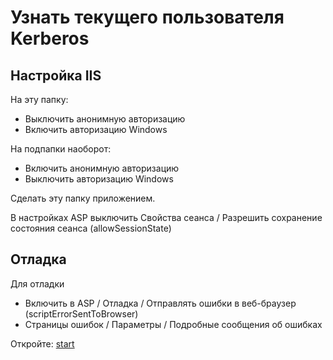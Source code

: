 # Узнать текущего пользователя Kerberos

 ## Настройка IIS

На эту папку:
- Выключить анонимную авторизацию
- Включить авторизацию Windows

На подпапки наоборот:
- Включить анонимную авторизацию
- Выключить авторизацию Windows

Сделать эту папку приложением.

В настройках ASP выключить Свойства сеанса / Разрешить сохранение состояния сеанса (allowSessionState)

## Отладка

Для отладки
+ Включить в ASP / Отладка / Отправлять ошибки в веб-браузер (scriptErrorSentToBrowser)
+ Страницы ошибок / Параметры / Подробные сообщения об ошибках

Откройте: [start]

[start]: https://ad.ekb.ru/auth/krb/be/?dev
